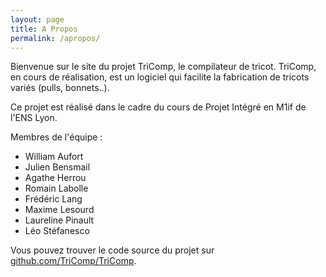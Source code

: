 ```yaml
---
layout: page
title: A Propos
permalink: /apropos/
---
```


Bienvenue sur le site du projet TriComp, le compilateur de tricot. TriComp, en cours de réalisation, est un logiciel qui facilite la fabrication de tricots variés (pulls, bonnets..).

Ce projet est réalisé dans le cadre du cours de Projet Intégré en M1if de l'ENS Lyon.

Membres de l'équipe :

* William Aufort
* Julien Bensmail
* Agathe Herrou
* Romain Labolle
* Frédéric Lang
* Maxime Lesourd
* Laureline Pinault
* Léo Stéfanesco

Vous pouvez trouver le code source du projet sur [github.com/TriComp/TriComp](Github).


